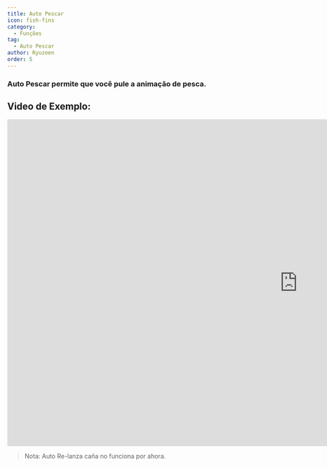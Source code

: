 ```yaml
---
title: Auto Pescar
icon: fish-fins
category:
  - Funções
tag:
  - Auto Pescar
author: Ryuzeen
order: 5
---
```


### Auto Pescar permite que você pule a animação de pesca.

## Video de Exemplo:

<div class="iframe-container"><iframe width="1328" height="747" src="https://www.youtube.com/embed/K_l4Tg-81iQ?list=PL5eI1Tb64p56g27qfYk7VuFTz4FK6YrKa" title="Korepi - Auto Fish" frameborder="0" allow="accelerometer; autoplay; clipboard-write; encrypted-media; gyroscope; picture-in-picture; web-share" referrerpolicy="strict-origin-when-cross-origin" allowfullscreen></iframe></div>

> Nota: Auto Re-lanza caña no funciona por ahora.